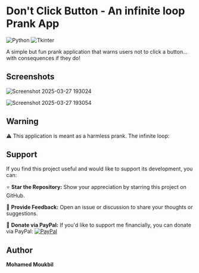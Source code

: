 # Don't Click Button - An infinite loop Prank App

![Python](https://img.shields.io/badge/Python-3.x-blue.svg)
![Tkinter](https://img.shields.io/badge/GUI-Tkinter-green.svg)

A simple but fun prank application that warns users not to click a button... with consequences if they do!

## Screenshots

![Screenshot 2025-03-27 193024](https://github.com/user-attachments/assets/69bc8308-a2b8-4e5c-a9ed-10b6ab836bf2)

![Screenshot 2025-03-27 193054](https://github.com/user-attachments/assets/703b5700-5574-4ef6-af45-9bfde66cb4bb)



## Warning

⚠️ This application is meant as a harmless prank. The infinite loop:


## Support

If you find this project useful and would like to support its development, you can:

⭐ **Star the Repository:** Show your appreciation by starring this project on GitHub.

💬 **Provide Feedback:** Open an issue or discussion to share your thoughts or suggestions.

🤍 **Donate via PayPal:** If you'd like to support me financially, you can donate via PayPal:
[![PayPal](https://img.shields.io/badge/Donate-PayPal-blue?logo=paypal)](https://paypal.me/basic1man?country.x=MA&locale.x=en_US)


## Author

**Mohamed Moukbil**
